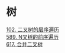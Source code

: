 # 树
[102. 二叉树的层序遍历](./Tree/102.%20%E4%BA%8C%E5%8F%89%E6%A0%91%E7%9A%84%E5%B1%82%E5%BA%8F%E9%81%8D%E5%8E%86.md)  
[589. N叉树的前序遍历](./Tree/589.%20N%E5%8F%89%E6%A0%91%E7%9A%84%E5%89%8D%E5%BA%8F%E9%81%8D%E5%8E%86.md)  
[617. 合并二叉树](./Tree/617.%20%E5%90%88%E5%B9%B6%E4%BA%8C%E5%8F%89%E6%A0%91.md)